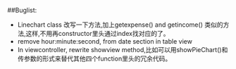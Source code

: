 ﻿##Buglist:
* Linechart class 改写一下方法,加上getexpense() and getincome() 类似的方法,这样,不用再constructor里头通过index找对应的了。
* remove hour:minute:second, from date section in table view
* In viewcontroller, rewrite showview method,比如可以用showPieChart()和传参数的形式来替代其他四个function里头的冗余代码。